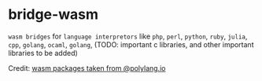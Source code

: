# bridge-wasm
`wasm bridges` for `language interpretors` like `php`, `perl`, `python`, `ruby`, `julia`, `cpp`, `golang`, `ocaml`, `golang`, (TODO: important c libraries, and other important libraries to be added)
 

Credit: [wasm packages taken from @polylang.io](https://github.com/chris-koch-penn/polylang.io/tree/master/wasm)

